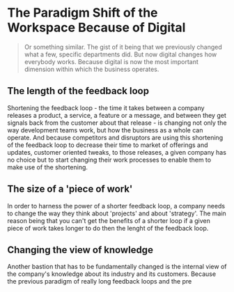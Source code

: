 # The Paradigm Shift of the Workspace Because of Digital

> Or something similar. The gist of it being that we previously changed what a few, specific departments did. But now digital changes how everybody works. Because digital is now the most important dimension within which the business operates.

## The length of the feedback loop

Shortening the feedback loop - the time it takes between a company releases a product, a service, a feature or a message, and between they get signals back from the customer about that release - is changing not only the way development teams work, but how the business as a whole can operate. And because competitors and disruptors are using this shortening of the feedback loop to decrease their time to market of offerings and updates, customer oriented tweaks, to those releases, a given company has no choice but to start changing their work processes to enable them to make use of the shortening. 

## The size of a 'piece of work'

In order to harness the power of a shorter feedback loop, a company needs to change the way they think about 'projects' and about 'strategy'. The main reason being that you can't get the benefits of a shorter loop if a given piece of work takes longer to do then the lenght of the feedback loop. 

## Changing the view of knowledge

Another bastion that has to be fundamentally changed is the internal view of the company's knowledge about its industry and its customers. Because the previous paradigm of really long feedback loops and the pre

